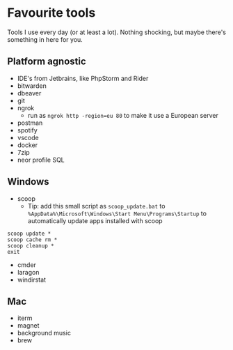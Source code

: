 # Favourite tools
Tools I use every day (or at least a lot). Nothing shocking, but maybe there's something in here for you.


## Platform agnostic
 - IDE's from Jetbrains, like PhpStorm and Rider
 - bitwarden
 - dbeaver
 - git
 - ngrok
   - run as `ngrok http -region=eu 80` to make it use a European server
 - postman
 - spotify
 - vscode
 - docker
 - 7zip
 - neor profile SQL

## Windows
 - scoop
   - Tip: add this small script as `scoop_update.bat` to `%AppData%\Microsoft\Windows\Start Menu\Programs\Startup` to automatically update apps installed with scoop
 ```batch
scoop update *
scoop cache rm *
scoop cleanup *
exit
 ```
 - cmder
 - laragon
 - windirstat

## Mac
 - iterm
 - magnet
 - background music
 - brew
 
